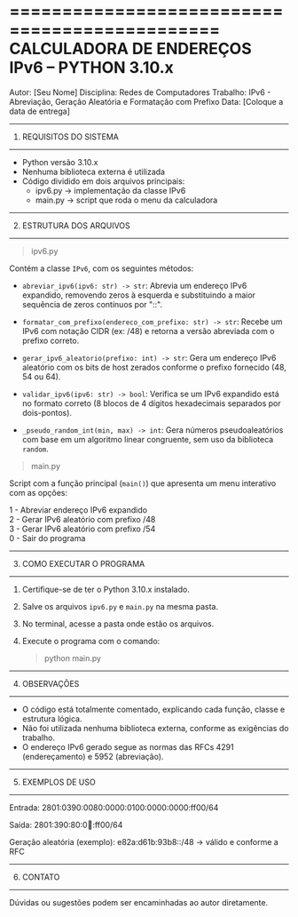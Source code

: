 ==============================================
 CALCULADORA DE ENDEREÇOS IPv6 – PYTHON 3.10.x
==============================================

Autor: [Seu Nome]
Disciplina: Redes de Computadores
Trabalho: IPv6 - Abreviação, Geração Aleatória e Formatação com Prefixo
Data: [Coloque a data de entrega]

----------------------------------------------
1. REQUISITOS DO SISTEMA
----------------------------------------------
- Python versão 3.10.x
- Nenhuma biblioteca externa é utilizada
- Código dividido em dois arquivos principais:
    - ipv6.py → implementação da classe IPv6
    - main.py → script que roda o menu da calculadora

----------------------------------------------
2. ESTRUTURA DOS ARQUIVOS
----------------------------------------------

> ipv6.py

Contém a classe `IPv6`, com os seguintes métodos:

- `abreviar_ipv6(ipv6: str) -> str`: 
    Abrevia um endereço IPv6 expandido, removendo zeros à esquerda e substituindo a maior sequência de zeros contínuos por "::".

- `formatar_com_prefixo(endereco_com_prefixo: str) -> str`: 
    Recebe um IPv6 com notação CIDR (ex: /48) e retorna a versão abreviada com o prefixo correto.

- `gerar_ipv6_aleatorio(prefixo: int) -> str`: 
    Gera um endereço IPv6 aleatório com os bits de host zerados conforme o prefixo fornecido (48, 54 ou 64).

- `validar_ipv6(ipv6: str) -> bool`: 
    Verifica se um IPv6 expandido está no formato correto (8 blocos de 4 dígitos hexadecimais separados por dois-pontos).

- `_pseudo_random_int(min, max) -> int`: 
    Gera números pseudoaleatórios com base em um algoritmo linear congruente, sem uso da biblioteca `random`.

> main.py

Script com a função principal (`main()`) que apresenta um menu interativo com as opções:

1 - Abreviar endereço IPv6 expandido  
2 - Gerar IPv6 aleatório com prefixo /48  
3 - Gerar IPv6 aleatório com prefixo /54  
0 - Sair do programa

----------------------------------------------
3. COMO EXECUTAR O PROGRAMA
----------------------------------------------

1. Certifique-se de ter o Python 3.10.x instalado.

2. Salve os arquivos `ipv6.py` e `main.py` na mesma pasta.

3. No terminal, acesse a pasta onde estão os arquivos.

4. Execute o programa com o comando:
   > python main.py

----------------------------------------------
4. OBSERVAÇÕES
----------------------------------------------
- O código está totalmente comentado, explicando cada função, classe e estrutura lógica.
- Não foi utilizada nenhuma biblioteca externa, conforme as exigências do trabalho.
- O endereço IPv6 gerado segue as normas das RFCs 4291 (endereçamento) e 5952 (abreviação).

----------------------------------------------
5. EXEMPLOS DE USO
----------------------------------------------

Entrada:
    2801:0390:0080:0000:0100:0000:0000:ff00/64

Saída:
    2801:390:80:0:100::ff00/64

Geração aleatória (exemplo):
    e82a:d61b:93b8::/48  → válido e conforme a RFC

----------------------------------------------
6. CONTATO
----------------------------------------------
Dúvidas ou sugestões podem ser encaminhadas ao autor diretamente.
